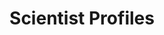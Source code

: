 ---
title: Scientist Profiles
description: Profiles of electron microscopists whose work is featured in the Atlas of Bacterial & Archaeal Cell Structure
---